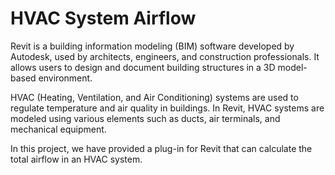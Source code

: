 # HVAC System Airflow

Revit is a building information modeling (BIM) software developed by Autodesk, used by architects, engineers, and construction professionals. It allows users to design and document building structures in a 3D model-based environment. 

HVAC (Heating, Ventilation, and Air Conditioning) systems are used to regulate temperature and air quality in buildings. In Revit, HVAC systems are modeled using various elements such as ducts, air terminals, and mechanical equipment.

In this project, we have provided a plug-in for Revit that can calculate the total airflow in an HVAC system.
